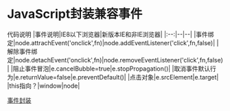 # JavaScript封装兼容事件
代码说明
|事件说明|IE8以下浏览器|新版本IE和非IE浏览器|
|:--:|--|--|
|事件绑定|node.attrachEvent('onclick',fn)|node.addEventListener('click',fn,false)|
|解除事件绑定|node.detachEvent('onclick',fn)|node.removeEventListener('click',fn,false)|
|阻止事件冒泡|e.cancelBubble=true|e.stopPropagation()|
|取消事件默认行为|e.returnValue=false|e.preventDefault()|
|点击对象|e.srcElement|e.target|
|this指向？|window|node|

[事件封装](https://github.com/boloog/demos/blob/master/js-event.js)
